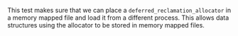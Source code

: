 This test makes sure that we can place a `deferred_reclamation_allocator`
in a memory mapped file and load it from a different process. This allows
data structures using the allocator to be stored in memory mapped files.
